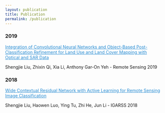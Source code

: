 ```yaml
---
layout: publication
title: Publication
permalink: /publication
---
```



### 2019

<a href="https://doi.org/10.3390/rs11060690" style="color:#268bd2;font-size:100%;">Integration of Convolutional Neural Networks and Object-Based Post-Classification Refinement for Land Use and Land Cover Mapping with Optical and SAR Data</a>
<p class="post-date"><span><i class="fa fa-user-o" aria-hidden="true"></i> Shengjie Liu, Zhixin Qi, Xia Li, Anthony Gar-On Yeh  -  <i class="fa fa-book" aria-hidden="true"></i> Remote Sensing 2019</span></p>


### 2018
<a href="https://doi.org/10.1109/IGARSS.2018.8517855" style="color:#268bd2;font-size:100%;">Wide Contextual Residual Network with Active Learning for Remote Sensing Image Classification</a>
<p class="post-date"><span><i class="fa fa-user-o" aria-hidden="true"></i> Shengjie Liu, Haowen Luo, Ying Tu, Zhi He, Jun Li  -  <i class="fa fa-book" aria-hidden="true"></i> IGARSS 2018</span></p>